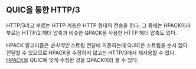 <!--
## HTTP/3 over QUIC

The HTTP layer, called HTTP/3, does HTTP-style transports, including HTTP
header compression using QPACK - which is similar to the HTTP/2 compression
named HPACK.

The HPACK algorithm depends on an *ordered* delivery of streams so it was not
possible to reuse it for HTTP/3 without modifications since QUIC offers
streams that can be delivered out of order. QPACK can be seen as the
QUIC-adapted version of [HPACK](https://httpwg.org/specs/rfc7541.html).
-->

## QUIC을 통한 HTTP/3

HTTP/3라고 부르는 HTTP 계층은 HTTP 형태의 전송을 한다. 그 중에는 HPACK이라 부르는
HTTP/2 헤더 압축과 비슷한 QPACK을 사용한 HTTP 헤더 압축도 있다.

HPACK 알고리즘은 *순차적인* 스트림 전달에 의존하는데 QUIC은 스트림을 순서 없이
전달할 수 있으므로 HPACK을 수정하지 않고는 HTTP/3에서 재사용할 수 없다.
[HPACK](https://httpwg.org/specs/rfc7541.html)을 QUIC에 맞게 수정한 것을
QPACK이라 볼 수 있다.
